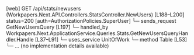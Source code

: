 [web] GET /api/stats/newusers  (Workpapers.Next.API.Controllers.StatsController.NewUsers)  [L188–L200] status=200 [auth=AuthorizationPolicies.SuperUser]
  └─ sends_request GetNewUsersQuery [L197]
    └─ handled_by Workpapers.Next.ApplicationService.Queries.Stats.GetNewUsersQueryHandler.Handle [L37–L91]
      └─ uses_service UnitOfWork
        └─ method Table [L53]
          └─ ... (no implementation details available)

